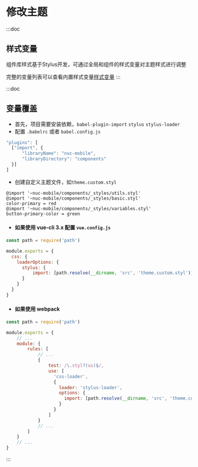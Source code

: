 # 修改主题

:::doc
## 样式变量
组件库样式基于Stylus开发，可通过全局和组件的样式变量对主题样式进行调整

完整的变量列表可以查看内置样式变量[样式变量](https://github.com/Naclplus/nuc-mobile/blob/master/components/_styles)
:::

:::doc
## 变量覆盖
* 首先，项目需要安装依赖，`babel-plugin-import` `stylus` `stylus-loader`
* 配置 `.babelrc` 或者 `babel.config.js`
```javascript
"plugins": [
  ["import", {
      "libraryName": "nuc-mobile",
      "libraryDirectory": "components"
  }]
]
```
* 创建自定义主题文件，如`theme.custom.styl`
```stylus
@import '~nuc-mobile/components/_styles/utils.styl'
@import '~nuc-mobile/components/_styles/basic.styl'
color-primary = red
@import '~nuc-mobile/components/_styles/variables.styl'
button-primary-color = green
```
* #### 如果使用 vue-cli 3.x 配置 `vue.config.js`
```javascript
const path = require('path')

module.exports = {
  css: {
    loaderOptions: {
      stylus: {
          import: [path.resolve(__dirname, 'src', 'theme.custom.styl')]
      }
    }
  }
}
```
* #### 如果使用 webpack
```javascript
const path = require('path')

module.exports = {
    // ...
    module: {
        rules: [
            // ...
            {
                test: /\.styl?(us)$/,
                use: [
                  'css-loader',
                  {
                    loader: 'stylus-loader',
                    options: {
                      import: [path.resolve(__dirname, 'src', 'theme.custom.styl')]
                    }
                  }
                ]
            }
            // ...
        ]        
    }
    // ...
}
```
:::
